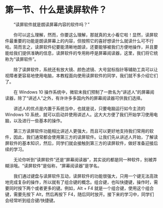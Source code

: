# 第一节、什么是读屏软件？

　　“读屏软件就是朗读屏幕内容的软件吗？”

　　你可以这么理解，然而，你要这么理解，那就真的太小看它啦！显然，读屏软件最重要的功能是朗读屏幕上的内容，但按照它的喜好想读什么就读什么可不行哈。简而言之，读屏软件纪要能清晰地朗读，还要能够被我们方便地操作，并且要能给我们提供准确的信息，读屏软件的专用称呼是屏幕阅读器，这里，我们将它统称为“读屏软件”。

　　除了读屏软件，系统还有放大镜、颜色滤镜、大号鼠标指针等辅助工具可以让视障者更容易地使用电脑，本教程面向使用读屏软件的同学，我们就不多介绍它们了。

　　在 Windows 10 操作系统中，微软未我们预制了一款名为“讲述人”的屏幕阅读器，除了“讲述人”之外，有许许多多国内外的屏幕阅读器可供我们选择。

　　讲述人的优点是内置于系统当中，也就是说，只要电脑运行如今主流的 Windows 10 系统，就可以启动并使用讲述人。这大大方便了我们开始学习使用电脑，以及进行一些基本的操作。

　　第三方读屏软件功能相比讲述人更强大，而且可以更好地支持我们常用的软件，因此，我们通常都会使用第三方的读屏软件。让我们先从讲述人开始，了解读屏软件的基本知识，然后，同学们就会接触到第三方的读屏软件，做好准备迎接后续的学习。

　　无论你听到“读屏软件”还是“屏幕阅读器”，其实说的都是同一种软件，别被弄糊涂哦。“读屏软件”是俗称，“屏幕阅读器”是学名。

　　我们通过键盘与读屏软件互动，读屏软件的功能很强大，只用一个键无法高效地完成复杂的操作，所以就有了组合键的概念。组合键，也叫快捷键，操作时，需要同时按下两个或者更多的键。例如，Alt + F4 就是一个组合键，使用这个组合键，需要先按下 Alt，然后再按下 F4，随后同时放开。接下来的学习中，同学们会经常听到组合键/快捷键。

